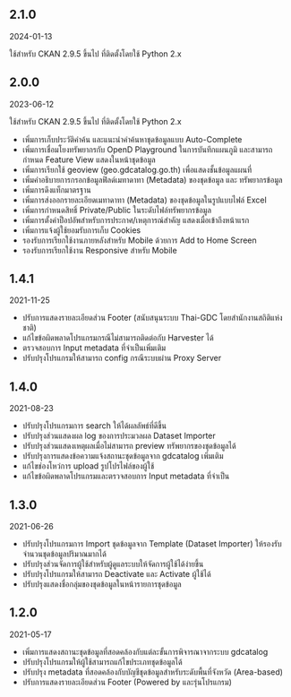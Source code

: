 ## 2.1.0

2024-01-13

ใช้สำหรับ CKAN 2.9.5 ขึ้นไป ที่ติดตั้งโดยใช้ Python 2.x


## 2.0.0

2023-06-12

ใช้สำหรับ CKAN 2.9.5 ขึ้นไป ที่ติดตั้งโดยใช้ Python 2.x

* เพิ่มการเก็บประวัติคำค้น และแนะนำคำค้นหาชุดข้อมูลแบบ Auto-Complete
* เพิ่มการเชื่อมโยงทรัพยากรกับ OpenD Playground ในการบันทึกแผนภูมิ และสามารถกำหนด Feature View แสดงในหน้าชุดข้อมูล
* เพิ่มการเรียกใช้ geoview (geo.gdcatalog.go.th) เพื่อแสดงชั้นข้อมูลแผนที่
* เพิ่มคำอธิบายการกรอกข้อมูลฟิลด์เมทาดาทา (Metadata) ของชุดข้อมูล และ ทรัพยากรข้อมูล
* เพิ่มการดึงแท็กมาตรฐาน
* เพิ่มการส่งออกรายละเอียดเมทาดาทา (Metadata) ของชุดข้อมูลในรูปแบบไฟล์ Excel
* เพิ่มการกำหนดสิทธิ์ Private/Public ในระดับไฟล์ทรัพยากรข้อมูล
* เพิ่มการตั้งค่าป็อปอัพสำหรับการประกาศ/เหตุการณ์สำคัญ แสดงเมื่อเข้าถึงหน้าแรก
* เพิ่มการแจ้งผู้ใช้ยอมรับการเก็บ Cookies
* รองรับการเรียกใช้งานภายหลังสำหรับ Mobile ด้วยการ Add to Home Screen
* รองรับการเรียกใช้งาน Responsive สำหรับ Mobile


## 1.4.1

2021-11-25

* ปรับการแสดงรายละเอียดส่วน Footer (สนับสนุนระบบ Thai-GDC โดยสำนักงานสถิติแห่งชาติ)
* แก้ไขข้อผิดพลาดโปรแกรมกรณีไม่สามารถติดต่อกับ Harvester ได้
* ตรวจสอบการ Input metadata ที่จำเป็นเพิ่มเติม
* ปรับปรุงโปรแกรมให้สามารถ config กรณีระบบผ่าน Proxy Server


## 1.4.0

2021-08-23

* ปรับปรุงโปรแกรมการ search ให้ได้ผลลัพธ์ที่ดีขึ้น
* ปรับปรุงส่วนแสดงผล log ของการประมวลผล Dataset Importer
* ปรับปรุงส่วนแสดงเหตุผลเมื่อไม่สามารถ preview ทรัพยากรของชุดข้อมูลได้
* ปรับปรุงการแสดงข้อความแจ้งสถานะชุดข้อมูลจาก gdcatalog เพิ่มเติม
* แก้ไขช่องโหว่การ upload รูปโปรไฟล์ของผู้ใช้ 
* แก้ไขข้อผิดพลาดโปรแกรมและตรวจสอบการ Input metadata ที่จำเป็น


## 1.3.0

2021-06-26

* ปรับปรุงโปรแกรมการ Import ชุดข้อมูลจาก Template (Dataset Importer) ให้รองรับจำนวนชุดข้อมูลปริมาณมากได้
* ปรับปรุงส่วนจัดการผู้ใช้สำหรับผู้ดูแลระบบให้จัดการผู้ใช้ได้ง่ายขึ้น
* ปรับปรุงโปรแกรมให้สามารถ Deactivate และ Activate ผู้ใช้ได้
* ปรับปรุงแสดงชื่อกลุ่มของชุดข้อมูลในหน้ารายการชุดข้อมูล


## 1.2.0

2021-05-17

* เพิ่มการแสดงสถานะชุดข้อมูลที่สอดคล้องกับแต่ละขั้นการพิจารณาจากระบบ gdcatalog
* ปรับปรุงโปรแกรมให้ผู้ใช้สามารถแก้ไขประเภทชุดข้อมูลได้
* ปรับปรุง metadata ที่สอดคล้องกับบัญชีชุดข้อมูลสำหรับระดับพื้นที่จังหวัด (Area-based)
* ปรับการแสดงรายละเอียดส่วน Footer (Powered by และรุ่นโปรแกรม)
